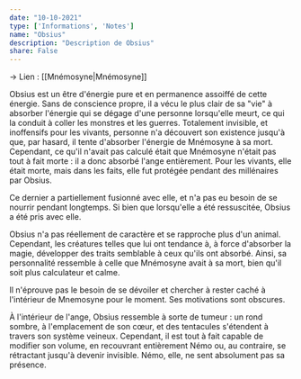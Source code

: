 ```yaml
---
date: "10-10-2021"
type: ['Informations', 'Notes']
name: "Obsius"
description: "Description de Obsius"
share: False
---
```

→ Lien : [[Mnémosyne|Mnémosyne]]

Obsius est un être d'énergie pure et en permanence assoiffé de cette énergie. Sans de conscience propre, il a vécu le plus clair de sa "vie" à absorber l'énergie qui se dégage d'une personne lorsqu'elle meurt, ce qui la conduit à coller les monstres et les guerres.
Totalement invisible, et inoffensifs pour les vivants, personne n'a découvert son existence jusqu'à que, par hasard, il tente d'absorber l'énergie de Mnémosyne à sa mort. 
Cependant, ce qu'il n'avait pas calculé était que Mnémosyne n'était pas tout à fait morte : il a donc absorbé l'ange entièrement. 
Pour les vivants, elle était morte, mais dans les faits, elle fut protégée pendant des millénaires par Obsius.

Ce dernier a partiellement fusionné avec elle, et n'a pas eu besoin de se nourrir pendant longtemps. Si bien que lorsqu'elle a été ressuscitée, Obsius a été pris avec elle.

Obsius n'a pas réellement de caractère et se rapproche plus d'un animal. Cependant, les créatures telles que lui ont tendance à, à force d'absorber la magie, développer des traits semblable à ceux qu'ils ont absorbé. Ainsi, sa personnalité ressemble à celle que Mnémosyne avait à sa mort, bien qu'il soit plus calculateur et calme.

Il n'éprouve pas le besoin de se dévoiler et chercher à rester caché à l'intérieur de Mnemosyne pour le moment. Ses motivations sont obscures.

À l'intérieur de l'ange, Obsius ressemble à sorte de tumeur : un rond sombre, à l'emplacement de son cœur, et des tentacules s'étendent à travers son système veineux. Cependant, il est tout à fait capable de modifier son volume, en recouvrant entièrement Némo ou, au contraire, se rétractant jusqu'à devenir invisible.
Némo, elle, ne sent absolument pas sa présence.